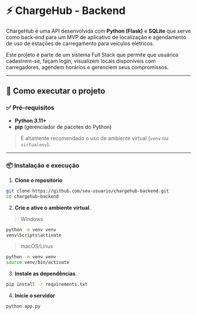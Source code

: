 # ⚡ ChargeHub - Backend

ChargeHub é uma API desenvolvida com **Python (Flask)** e **SQLite** que serve como back-end para um MVP de aplicativo de localização e agendamento de uso de estações de carregamento para veículos elétricos.

Este projeto é parte de um sistema Full Stack que permite que usuários cadastrem-se, façam login, visualizem locais disponíveis com carregadores, agendem horários e gerenciem seus compromissos.

---

## 🚀 Como executar o projeto

### ✅ Pré-requisitos

- **Python 3.11+**
- **pip** (gerenciador de pacotes do Python)

> É altamente recomendado o uso de ambiente virtual (`venv` ou `virtualenv`).

---

### 📦 Instalação e execução

1. **Clone o repositório**

```bash
git clone https://github.com/seu-usuario/chargehub-backend.git
cd chargehub-backend
```

2. **Crie e ative o ambiente virtual**.
> Windows
```bash
python -m venv venv
venv\Scripts\activate
```
>macOS/Linux
```bash
python -m venv venv
source venv/bin/activate
```
3. **Instale as dependências**
```bash
pip install -r requirements.txt
```
4. **Inicie o servidor**
```bash
python app.py
```